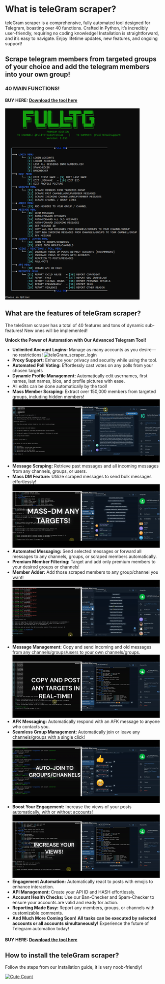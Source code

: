 # What is teleGram scraper?
teleGram scraper is a comprehensive, fully automated tool designed for Telegram, boasting over 40 functions. Crafted in Python, it’s incredibly user-friendly, requiring no coding knowledge! Installation is straightforward, and it’s easy to navigate. Enjoy lifetime updates, new features, and ongoing support!
## Scrape telegram members from targeted groups of your choice and add the telegram members into your own group!
### 40 MAIN FUNCTIONS!

#### BUY HERE: [Download the tool here](https://2ly.link/20Y5G)

<img src='menu.png' width='438'>

## What are the features of teleGram scraper?
The teleGram scraper has a total of 40 features and tons of dynamic sub-features! New ones will be implemented!

 **Unlock the Power of Automation with Our Advanced Telegram Tool!**
- **Unlimited Account Logins:** Manage as many accounts as you desire—no restrictions!
![teleGram_scraper_login](https://github.com/tg-scrapeR/teleGram-sCraper/blob/main/scraper_login.gif)
- **Proxy Support:** Enhance your privacy and security while using the tool.
- **Automated Poll Voting:** Effortlessly cast votes on any polls from your chosen targets
- **Dynamic Profile Management:** Automatically edit usernames, first names, last names, bios, and profile pictures with ease.
- All edits can be done automatically by the tool!
- **Mass Member Scraping:** Extract over 150,000 members from targeted groups, including hidden members!
![teleGram_scraper_members](https://github.com/tg-scrapeR/teleGram-sCraper/blob/main/scrape_members.gif)
- **Message Scraping:** Retrieve past messages and all incoming messages from any channels, groups, or users.
- **Mass DM Feature:** Utilize scraped messages to send bulk messages effortlessly!
![teleGram_scraper_massdm](https://github.com/tg-scrapeR/teleGram-sCraper/blob/main/scraper_mass-dm.gif)
- **Automated Messaging:** Send selected messages or forward all messages to any channels, groups, or scraped members automatically.
- **Premium Member Filtering:** Target and add only premium members to your desired groups or channels!
- **Member Adder:** Add those scraped members to any group/channel you want!
![teleGram_scraper_add](https://github.com/tg-scrapeR/teleGram-sCraper/blob/main/scraper_adding.gif)
- **Message Management:** Copy and send incoming and old messages from any channels/groups/users to your own channels/groups.
![teleGram_scraper_cloner](https://github.com/tg-scrapeR/teleGram-sCraper/blob/main/scraper_copy_channel.gif)
- **AFK Messaging:** Automatically respond with an AFK message to anyone who contacts you.
- **Seamless Group Management:** Automatically join or leave any channels/groups with a single click!
![teleGram_scraper_joiner](https://github.com/tg-scrapeR/teleGram-sCraper/blob/main/scraper_joiner.gif)
- **Boost Your Engagement:** Increase the views of your posts automatically, with or without accounts!
![teleGram_scraper_views](https://github.com/tg-scrapeR/teleGram-sCraper/blob/main/scraper_views.gif)
- **Engagement Automation:** Automatically react to posts with emojis to enhance interaction.
- **API Management:** Create your API ID and HASH effortlessly.
- **Account Health Checks:** Use our Ban-Checker and Spam-Checker to ensure your accounts are valid and ready for action.
- **Reporting Made Easy:** Report any members, groups, or channels with customizable comments.
- **And Much More Coming Soon!**
**All tasks can be executed by selected accounts or all accounts simultaneously!**
Experience the future of Telegram automation today!

#### BUY HERE: [Download the tool here](https://2ly.link/20Y5G)

## How to install the teleGram scraper?
Follow the steps from our Installation guide, it is very noob-friendly!

<a href="https://github.com/tg-scrapeR/teleGram-sCraper"><img alt="Cute Count" src="https://count.getloli.com/get/@teleGram_sCraper?theme=rule34" /></a>
